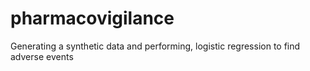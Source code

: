 # pharmacovigilance
Generating a synthetic data and performing, logistic regression to find adverse events
